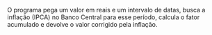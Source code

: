 O programa pega um valor em reais e um intervalo de datas, busca a inflação (IPCA) no Banco Central para esse período, calcula o fator acumulado e devolve o valor corrigido pela inflação.
